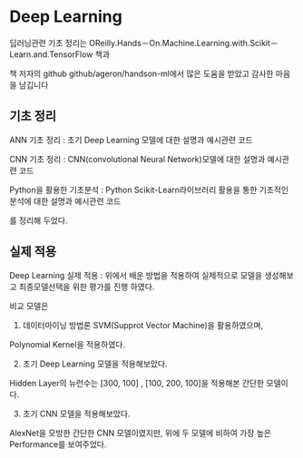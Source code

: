 # Deep Learning 


딥러닝관련 기초 정리는 
OReilly.Hands－On.Machine.Learning.with.Scikit－Learn.and.TensorFlow 책과

책 저자의 github github/ageron/handson-ml에서 많은 도움을 받았고 감사한 마음을 남깁니다


## 기초 정리
ANN 기초 정리 : 초기 Deep Learning 모델에 대한 설명과 예시관련 코드

CNN 기초 정리 : CNN(convolutional Neural Network)모델에 대한 설명과 예시관련 코드

Python을 활용한 기초분석 : Python Scikit-Learn라이브러리 활용을 통한 기초적인 분석에 대한 설명과 예시관련 코드 

를 정리해 두었다.


## 실제 적용 
Deep Learning 실제 적용 : 위에서 배운 방법을 적용하여 실제적으로 모델을 생성해보고 최종모델선택을 위한 평가를 진행 하였다. 

비교 모델은 

1. 데이터마이닝 방법론 SVM(Supprot Vector Machine)을 활용하였으며,

Polynomial Kernel을 적용하였다.

2. 초기 Deep Learning 모델을 적용해보았다.

Hidden Layer의 뉴런수는 [300, 100] , [100, 200, 100]을 적용해본 간단한 모델이다.

3. 초기 CNN 모델을 적용해보았다.

AlexNet을 모방한 간단한 CNN 모델이였지만, 위에 두 모델에 비하여 가장 높은 Performance를 보여주었다.
